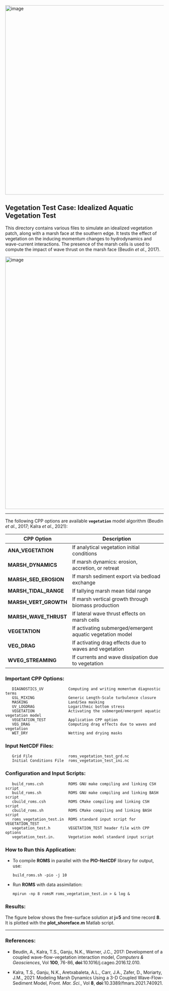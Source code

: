 <img width="600" alt="image" src="https://github.com/myroms/roms_test/assets/23062912/ad6a7ef1-1fed-4b2e-96b9-9c53615b9333">

## Vegetation Test Case: Idealized Aquatic Vegetation Test 

This directory contains various files to simulate an idealized vegetation patch,
along with a marsh face at the southern edge. It tests the effect of vegetation
on the inducing momentum changes to hydrodynamics and wave-current interactions.
The presence of the marsh cells is used to compute the impact of wave thrust on
the marsh face (Beudin _et al._, 2017).

<img width="800" alt="image" src="https://github.com/user-attachments/assets/8c99e256-0bef-4e17-84e5-4a4c2ac8ad8a" />

---

The following CPP options are available **`vegetation`** model algorithm (Beudin _et al._,
2017; Kalra _et al._, 2021):

| CPP Option                  | Description               |
|-----------------------------|---------------------------|
| **ANA_VEGETATION**          | If analytical vegetation initial conditions |
| **MARSH_DYNAMICS**          | If marsh dynamics: erosion, accretion, or retreat |
| **MARSH_SED_EROSION**       | If marsh sediment export via bedload exchange |
| **MARSH_TIDAL_RANGE**       | If tallying marsh mean tidal range |
| **MARSH_VERT_GROWTH**       | If marsh vertical growth through biomass production |
| **MARSH_WAVE_THRUST**       | If lateral wave thrust effects on marsh cells |
| **VEGETATION**              | If activating submerged/emergent aquatic vegetation model |  
| **VEG_DRAG**                | If activating drag effects due to waves and vegetation |
| **WVEG_STREAMING**          | If currents and wave dissipation due to vegetation |

### Important CPP Options:
```
   DIAGNOSTICS_UV           Computing and writing momentum diagnostic terms
   GSL_MIXING               Generic Length-Scale turbulence closure
   MASKING                  Land/Sea masking
   UV_LOGDRAG               Logarithmic bottom stress
   VEGETATION               Activating the submerged/emergent aquatic vegetation model
   VEGETATION_TEST          Application CPP option
   VEG_DRAG                 Computing drag effects due to waves and vegetation   
   WET_DRY                  Wetting and drying masks 
```

### Input NetCDF Files:
```
   Grid File                roms_vegetation_test_grd.nc
   Initial Conditions File  roms_vegetation_test_ini.nc
```
### Configuration and Input Scripts:
```
   build_roms.csh           ROMS GNU make compiling and linking CSH script
   build_roms.sh            ROMS GNU make compiling and linking BASH script
   cbuild_roms.csh          ROMS CMake compiling and linking CSH script
   cbuild_roms.sh           ROMS CMake compiling and linking BASH script
   roms_vegetation_test.in  ROMS standard input script for VEGETATION_TEST
   vegetation_test.h        VEGETATION_TEST header file with CPP options
   vegetation_test.in.      Vegetation model standard input script
```

### How to Run this Application:

- To compile **ROMS** in parallel with the **PIO-NetCDF** library for output, use:
  ```
  build_roms.sh -pio -j 10
  ```

- Run **ROMS** with data assimilation:
  ```
  mpirun -np 8 romsM roms_vegetation_test.in > & log &
  ```

### Results:

The figure below shows the free-surface solution at **j=5** and time record **8**. It
is plotted with the **plot_shoreface.m** Matlab script.


 ---

### References:

- Beudin, A.,  Kalra, T.S., Ganju, N.K., Warner, J.C., 2017: Development of a
  coupled wave-flow-vegetation interaction model, _Computers & Geosciences_,
  Vol **100**, 76-86, **doi**:10.1016/j.cageo.2016.12.010.

- Kalra, T.S., Ganju, N.K., Aretxabaleta, A.L., Carr, J.A., Zafer, D., Moriarty,
  J.M., 2021: Modeling Marsh Dynamics Using a 3-D Coupled Wave-Flow-Sediment Model,
  _Front. Mar. Sci._, Vol **8**, **doi**:10.3389/fmars.2021.740921.
